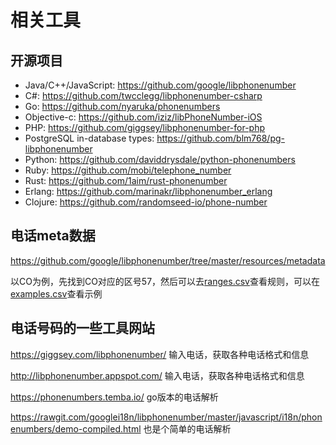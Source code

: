# 相关工具

## 开源项目

- Java/C++/JavaScript: https://github.com/google/libphonenumber
- C#: https://github.com/twcclegg/libphonenumber-csharp
- Go: https://github.com/nyaruka/phonenumbers
- Objective-c: https://github.com/iziz/libPhoneNumber-iOS
- PHP: https://github.com/giggsey/libphonenumber-for-php
- PostgreSQL in-database types: https://github.com/blm768/pg-libphonenumber
- Python: https://github.com/daviddrysdale/python-phonenumbers
- Ruby: https://github.com/mobi/telephone_number
- Rust: https://github.com/1aim/rust-phonenumber
- Erlang: https://github.com/marinakr/libphonenumber_erlang
- Clojure: https://github.com/randomseed-io/phone-number

## 电话meta数据

https://github.com/google/libphonenumber/tree/master/resources/metadata

以CO为例，先找到CO对应的区号57，然后可以去[ranges.csv](https://github.com/google/libphonenumber/blob/master/resources/metadata/57/ranges.csv)查看规则，可以在[examples.csv](https://github.com/google/libphonenumber/blob/master/resources/metadata/57/examples.csv)查看示例

## 电话号码的一些工具网站

https://giggsey.com/libphonenumber/
输入电话，获取各种电话格式和信息

http://libphonenumber.appspot.com/
输入电话，获取各种电话格式和信息

https://phonenumbers.temba.io/
go版本的电话解析

https://rawgit.com/googlei18n/libphonenumber/master/javascript/i18n/phonenumbers/demo-compiled.html
也是个简单的电话解析